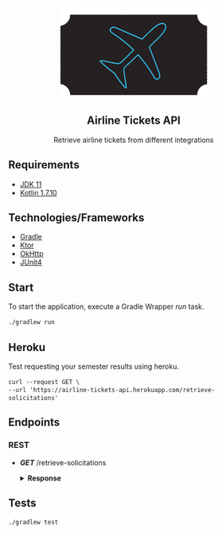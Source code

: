 <h1 align="center">
  <img src="src/main/resources/images/logo.png" alt="Airline Tickets API" width="300">
  <br>
</h1>


<h2 align="center">
Airline Tickets API
</h2>

<p align="center">Retrieve airline tickets from different integrations</p>

## Requirements

- [JDK 11](https://sdkman.io/)
- [Kotlin 1.7.10](https://sdkman.io/)

## Technologies/Frameworks

- [Gradle](https://gradle.org/)
- [Ktor](https://ktor.io/)
- [OkHttp](https://square.github.io/okhttp/)
- [JUnit4](https://junit.org/junit4/)

## Start

To start the application, execute a Gradle Wrapper *run* task.

```bash
./gradlew run
```

## Heroku

Test requesting your semester results using heroku.

```
curl --request GET \
--url 'https://airline-tickets-api.herokuapp.com/retrieve-solicitations'
```

## Endpoints

### REST

- ***GET*** /retrieve-solicitations

  <details>
    <summary><b>Response</b></summary>
    <p>

  ```json
  {
	  "cheapestTickets": [
	    {
			"company": "LATAM Airlines Brasil",
			"origin": "FLN",
			"destination": "GRU",
			"date": "01-09-2022",
			"price": 1031.48
	    },
	    {
			"company": "LATAM Airlines Brasil",
			"origin": "SDU",
			"destination": "CGH",
			"date": "01-10-2022",
			"price": 446.83
	    }
	  ],
    "summary": {
	        "error": [
			    "Could not extract tickets for SAO to FLN"
	         ]
     }
  }

  ```

    </p>

  </details>

## Tests

```bash
./gradlew test
```
